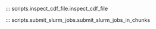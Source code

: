 <!--
SPDX-FileCopyrightText: 2025 GFZ Helmholtz Centre for Geosciences
SPDX-FileContributor: Bernhard Haas

SPDX-License-Identifier: Apache 2.0
-->

::: scripts.inspect_cdf_file.inspect_cdf_file

::: scripts.submit_slurm_jobs.submit_slurm_jobs_in_chunks